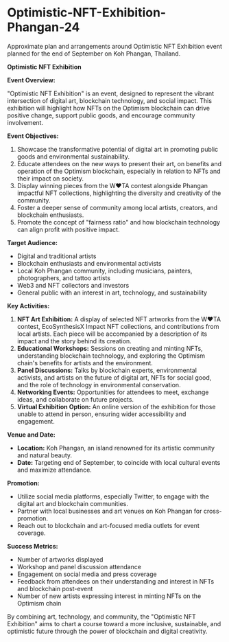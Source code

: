# Optimistic-NFT-Exhibition-Phangan-24
Approximate plan and arrangements around Optimistic NFT Exhibition event planned for the end of September on Koh Phangan, Thailand. 

**Optimistic NFT Exhibition**

**Event Overview:**

"Optimistic NFT Exhibition" is an event, designed to represent the vibrant intersection of digital art, blockchain technology, and social impact. This exhibition will highlight how NFTs on the Optimism blockchain can drive positive change, support public goods, and encourage community involvement. 

**Event Objectives:**

1. Showcase the transformative potential of digital art in promoting public goods and environmental sustainability.
2. Educate attendees on the new ways to present their art, on benefits and operation of the Optimism blockchain, especially in relation to NFTs and their impact on society.
3. Display winning pieces from the W❤️TA contest alongside Phangan impactful NFT collections, highlighting the diversity and creativity of the community.
4. Foster a deeper sense of community among local artists, creators, and blockchain enthusiasts.
5. Promote the concept of "fairness ratio" and how blockchain technology can align profit with positive impact.

**Target Audience:**
- Digital and traditional artists
- Blockchain enthusiasts and environmental activists
- Local Koh Phangan community, including musicians, painters, photographers, and tattoo artists
- Web3 and NFT collectors and investors
- General public with an interest in art, technology, and sustainability

**Key Activities:**
1. **NFT Art Exhibition:** A display of selected NFT artworks from the W❤️TA contest, EcoSynthesisX Impact NFT collections, and contributions from local artists. Each piece will be accompanied by a description of its impact and the story behind its creation.
2. **Educational Workshops:** Sessions on creating and minting NFTs, understanding blockchain technology, and exploring the Optimism chain's benefits for artists and the environment.
3. **Panel Discussions:** Talks by blockchain experts, environmental activists, and artists on the future of digital art, NFTs for social good, and the role of technology in environmental conservation.
4. **Networking Events:** Opportunities for attendees to meet, exchange ideas, and collaborate on future projects.
5. **Virtual Exhibition Option:** An online version of the exhibition for those unable to attend in person, ensuring wider accessibility and engagement.

**Venue and Date:**
- **Location:** Koh Phangan, an island renowned for its artistic community and natural beauty.
- **Date:** Targeting end of September, to coincide with local cultural events and maximize attendance.

**Promotion:**
- Utilize social media platforms, especially Twitter, to engage with the digital art and blockchain communities.
- Partner with local businesses and art venues on Koh Phangan for cross-promotion.
- Reach out to blockchain and art-focused media outlets for event coverage.

**Success Metrics:**
- Number of artworks displayed
- Workshop and panel discussion attendance
- Engagement on social media and press coverage
- Feedback from attendees on their understanding and interest in NFTs and blockchain post-event
- Number of new artists expressing interest in minting NFTs on the Optimism chain

By combining art, technology, and community, the "Optimistic NFT Exhibition" aims to chart a course toward a more inclusive, sustainable, and optimistic future through the power of blockchain and digital creativity.
